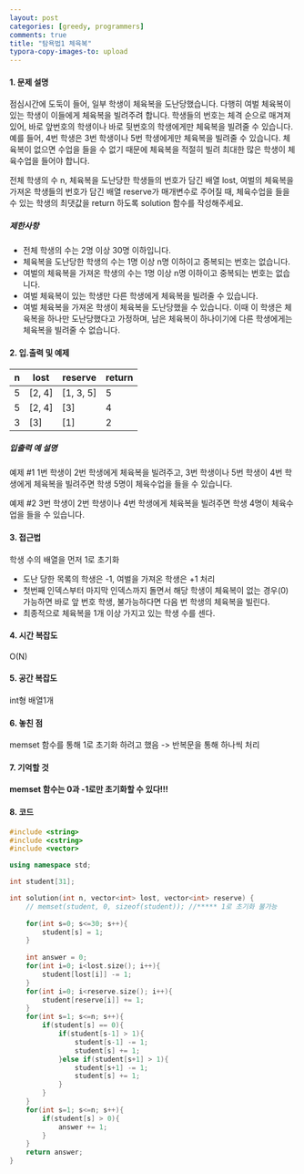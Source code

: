 ```yaml
---
layout: post
categories: [greedy, programmers]
comments: true
title: "탐욕법1 체육복"
typora-copy-images-to: upload
---
```


#### 1. 문제 설명

점심시간에 도둑이 들어, 일부 학생이 체육복을 도난당했습니다. 다행히 여벌 체육복이 있는 학생이 이들에게 체육복을 빌려주려 합니다. 학생들의 번호는 체격 순으로 매겨져 있어, 바로 앞번호의 학생이나 바로 뒷번호의 학생에게만 체육복을 빌려줄 수 있습니다. 예를 들어, 4번 학생은 3번 학생이나 5번 학생에게만 체육복을 빌려줄 수 있습니다. 체육복이 없으면 수업을 들을 수 없기 때문에 체육복을 적절히 빌려 최대한 많은 학생이 체육수업을 들어야 합니다.

전체 학생의 수 n, 체육복을 도난당한 학생들의 번호가 담긴 배열 lost, 여벌의 체육복을 가져온 학생들의 번호가 담긴 배열 reserve가 매개변수로 주어질 때, 체육수업을 들을 수 있는 학생의 최댓값을 return 하도록 solution 함수를 작성해주세요.

##### 제한사항

- 전체 학생의 수는 2명 이상 30명 이하입니다.
- 체육복을 도난당한 학생의 수는 1명 이상 n명 이하이고 중복되는 번호는 없습니다.
- 여벌의 체육복을 가져온 학생의 수는 1명 이상 n명 이하이고 중복되는 번호는 없습니다.
- 여벌 체육복이 있는 학생만 다른 학생에게 체육복을 빌려줄 수 있습니다.
- 여벌 체육복을 가져온 학생이 체육복을 도난당했을 수 있습니다. 이때 이 학생은 체육복을 하나만 도난당했다고 가정하며, 남은 체육복이 하나이기에 다른 학생에게는 체육복을 빌려줄 수 없습니다.

#### 2. 입.출력 및 예제

| n    | lost   | reserve   | return |
| ---- | ------ | --------- | ------ |
| 5    | [2, 4] | [1, 3, 5] | 5      |
| 5    | [2, 4] | [3]       | 4      |
| 3    | [3]    | [1]       | 2      |

##### 입출력 예 설명

예제 #1
1번 학생이 2번 학생에게 체육복을 빌려주고, 3번 학생이나 5번 학생이 4번 학생에게 체육복을 빌려주면 학생 5명이 체육수업을 들을 수 있습니다.

예제 #2
3번 학생이 2번 학생이나 4번 학생에게 체육복을 빌려주면 학생 4명이 체육수업을 들을 수 있습니다.

#### 3. 접근법

학생 수의 배열을 먼저 1로 초기화

- 도난 당한 목록의 학생은 -1, 여벌을 가져온 학생은 +1 처리
- 첫번째 인덱스부터 마지막 인덱스까지 돌면서 해당 학생이 체육복이 없는 경우(0) 가능하면 바로 앞 번호 학생, 불가능하다면 다음 번 학생의 체육복을 빌린다.
- 최종적으로 체육복을 1개 이상 가지고 있는 학생 수를 센다.

#### 4. 시간 복잡도 

O(N) 

#### 5. 공간 복잡도

int형 배열1개

#### 6. 놓친 점

memset 함수를 통해 1로 초기화 하려고 했음 -> 반복문을 통해 하나씩 처리

#### 7. 기억할 것

**memset 함수는 0과 -1로만 초기화할 수 있다!!!**

#### 8. 코드

```c++
#include <string>
#include <cstring>
#include <vector>

using namespace std;

int student[31];

int solution(int n, vector<int> lost, vector<int> reserve) {
    // memset(student, 0, sizeof(student)); //***** 1로 초기화 불가능 
    
    for(int s=0; s<=30; s++){
        student[s] = 1;
    }
    
    int answer = 0;
    for(int i=0; i<lost.size(); i++){
        student[lost[i]] -= 1;
    }
    for(int i=0; i<reserve.size(); i++){
        student[reserve[i]] += 1;
    }
    for(int s=1; s<=n; s++){
        if(student[s] == 0){
            if(student[s-1] > 1){
                student[s-1] -= 1;
                student[s] += 1;
            }else if(student[s+1] > 1){
                student[s+1] -= 1;
                student[s] += 1;
            }
        }
    }  
    for(int s=1; s<=n; s++){
        if(student[s] > 0){
            answer += 1;
        }
    }
    return answer;
}
```
